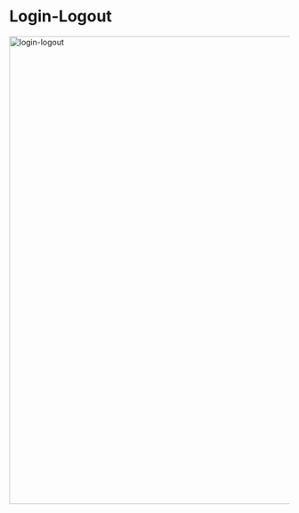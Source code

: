# Login-Logout

<img width="2156" height="842" alt="login-logout" src="https://github.com/user-attachments/assets/565cfeb9-6cbb-4541-9f35-3c210fa723ce" />
